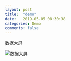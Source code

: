 ```yaml
---
layout: post
title:  "demo"
date:   2019-05-05 08:30:38
categories: Demo
comments: false
---
```


数据大屏

![数据大屏](../../../../static/demo/)                           
